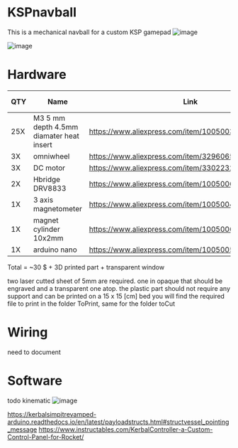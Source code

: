 # KSPnavball
This is a mechanical navball for a custom KSP gamepad
![image](https://github.com/nathmo/KSPnavball/assets/15912256/5c1769ef-e88f-401f-ba0e-cd558ead052a)

![image](https://github.com/nathmo/KSPnavball/assets/15912256/9fc43bbe-85c4-4ff6-bae5-b05bcc70e708)

# Hardware
|QTY|Name|Link|total price|
|---|----|----|----|
|25X|M3 5 mm depth 4.5mm diamater heat insert |https://www.aliexpress.com/item/1005003582355741.html|3.5$|
|3X |omniwheel |https://www.aliexpress.com/item/32960657744.html| 8$|
|3X |DC motor |https://www.aliexpress.com/item/33022320164.html|  7$|
|2X |Hbridge DRV8833 |https://www.aliexpress.com/item/1005006444609771.html|      2.5$|
|1X |3 axis magnetometer |https://www.aliexpress.com/item/1005004853135350.html|  4.5$ |
|1X |magnet cylinder 10x2mm |https://www.aliexpress.com/item/1005006362930902.html| 2$ |
|1X |arduino nano |https://www.aliexpress.com/item/1005005702204423.html|2.5$|
Total = ~30 $ + 3D printed part + transparent window

two laser cutted sheet of 5mm are required. one in opaque that should be engraved and a transparent one atop.
the plastic part should not require any support and can be printed on a 15 x 15 [cm] bed
you will find the required file to print in the folder ToPrint, same for the folder toCut

# Wiring
need to document

# Software
todo
kinematic
![image](https://github.com/nathmo/KSPnavball/assets/15912256/4f9a5b8f-ef3f-4d26-8354-47d3a82bea70)


https://kerbalsimpitrevamped-arduino.readthedocs.io/en/latest/payloadstructs.html#structvessel_pointing_message
https://www.instructables.com/KerbalController-a-Custom-Control-Panel-for-Rocket/
